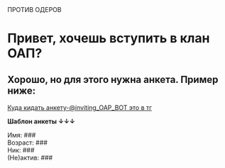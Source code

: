 <!DOCTYPE html>
<html lang="ru">
<head>
    <meta charset="UTF-8">
    <meta name="viewport" content="width=device-width, initial-scale=1.0">
      ПРОТИВ ОДЕРОВ
</head>
<body>
    <h1>Привет, хочешь вступить в клан ОАП?</h1>
    <h2>Хорошо, но для этого нужна анкета. Пример ниже:</h2>
    <p><a href="tg://user?id=7529564265">Куда кидать анкету-@inviting_OAP_BOT это в тг</a></p>
    <strong>Шаблон анкеты ↓↓↓</strong>
    <p>
        Имя: ### <br>
        Возраст: ### <br>
        Ник: ### <br>
        (Не)актив: ###
    </p>
</body>
</html>
